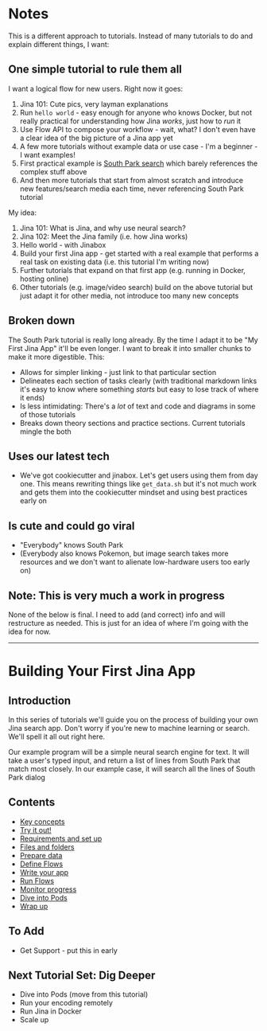 # Notes

This is a different approach to tutorials. Instead of many tutorials to do and explain different things, I want:

## One simple tutorial to rule them all

I want a logical flow for new users. Right now it goes:
1. Jina 101: Cute pics, very layman explanations
2. Run `hello world` - easy enough for anyone who knows Docker, but not really practical for understanding how Jina *works*, just how to *run* it
3. Use Flow API to compose your workflow - wait, what? I don't even have a clear idea of the big picture of a Jina app yet
4. A few more tutorials without example data or use case - I'm a beginner - I want examples!
5. First practical example is [South Park search](https://github.com/jina-ai/examples/tree/master/southpark-search) which barely references the complex stuff above
6. And then more tutorials that start from almost scratch and introduce new features/search media each time, never referencing South Park tutorial

My idea:

1. Jina 101: What is Jina, and why use neural search?
2. Jina 102: Meet the Jina family (i.e. how Jina works)
3. Hello world - with Jinabox
4. Build your first Jina app - get started with a real example that performs a real task on existing data (i.e. this tutorial I'm writing now)
5. Further tutorials that expand on that first app (e.g. running in Docker, hosting online)
6. Other tutorials (e.g. image/video search) build on the above tutorial but just adapt it for other media, not introduce too many new concepts

## Broken down

The South Park tutorial is really long already. By the time I adapt it to be "My First Jina App" it'll be even longer. I want to break it into smaller chunks to make it more digestible. This:

* Allows for simpler linking - just link to that particular section
* Delineates each section of tasks clearly (with traditional markdown links it's easy to know where something *starts* but easy to lose track of where it ends)
* Is less intimidating: There's a *lot* of text and code and diagrams in some of those tutorials
* Breaks down theory sections and practice sections. Current tutorials mingle the both

## Uses our latest tech

* We've got cookiecutter and jinabox. Let's get users using them from day one. This means rewriting things like `get_data.sh` but it's not much work and gets them into the cookiecutter mindset and using best practices early on

## Is cute and could go viral

* "Everybody" knows South Park
* (Everybody also knows Pokemon, but image search takes more resources and we don't want to alienate low-hardware users too early on)

## Note: This is very much a work in progress

None of the below is final. I need to add (and correct) info and will restructure as needed. This is just for an idea of where I'm going with the idea for now.

---

# Building Your First Jina App

## Introduction

In this series of tutorials we'll guide you on the process of building your own Jina search app. Don't worry if you're new to machine learning or search. We'll spell it all out right here.

Our example program will be a simple neural search engine for text. It will take a user's typed input, and return a list of lines from South Park that match most closely. In our example case, it will search all the lines of South Park dialog

## Contents

* [Key concepts](chapters/01_concepts.md)
* [Try it out!](chapters/02_try_it.md)
* [Requirements and set up](chapters/03_requirements.md)
* [Files and folders](chapters/04_files.md)
* [Prepare data](chapters/05_prep_data.md)
* [Define Flows](chapters/06_define_flows.md)
* [Write your app](chapters/write_app.md)
* [Run Flows](chapters/07_run_flows.md)
* [Monitor progress](chapters/08_dashboard.md)
* [Dive into Pods](chapters/09_pods.md)
* [Wrap up](chapters/10_wrap_up.md)

## To Add

* Get Support - put this in early

## Next Tutorial Set: Dig Deeper

* Dive into Pods (move from this tutorial)
* Run your encoding remotely
* Run Jina in Docker
* Scale up

